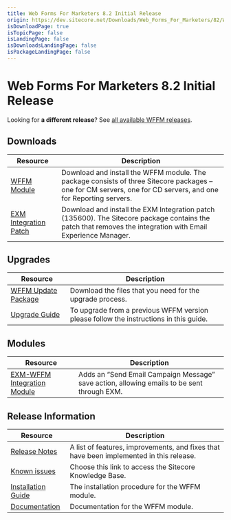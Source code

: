 ```yaml
---
title: Web Forms For Marketers 8.2 Initial Release
origin: https://dev.sitecore.net/Downloads/Web_Forms_For_Marketers/82/Web_Forms_For_Marketers_82_Initial_Version
isDownloadPage: true
isTopicPage: false
isLandingPage: false
isDownloadsLandingPage: false
isPackageLandingPage: false
---
```


# Web Forms For Marketers 8.2 Initial Release

  <Alert variant='warning' mb={4}>
    <AlertIcon />
    

Looking for **a different release**? See [all available WFFM releases](/downloads/Web_Forms_For_Marketers).


  </Alert>
  

## Downloads

 | Resource | Description |
 | --- | --- |
 | [WFFM Module](https://scdp.blob.core.windows.net/downloads/Web%20Forms%20For%20Marketers/82/Web%20Forms%20For%20Marketers%2082%20Initial%20Version/Secure/Web%20Forms%20for%20Marketers%208.2%20rev.%20160801%20NOT%20SC%20PACKAGE.zip) | Download and install the WFFM module. The package consists of three Sitecore packages – one for CM servers, one for CD servers, and one for Reporting servers. |
 | [EXM Integration Patch](https://scdp.blob.core.windows.net/downloads/Web%20Forms%20For%20Marketers/82/Web%20Forms%20For%20Marketers%2082%20Initial%20Version/Secure/Web%20Forms%20for%20Marketers%208.2%20rev.%20160801%20Hotfix%20135600.zip) | Download and install the EXM Integration patch (135600). The Sitecore package contains the patch that removes the integration with Email Experience Manager. |

## Upgrades

 | Resource | Description |
 | --- | --- |
 | [WFFM Update Package](https://scdp.blob.core.windows.net/downloads/Web%20Forms%20For%20Marketers/82/Web%20Forms%20For%20Marketers%2082%20Initial%20Version/Secure/Web%20Forms%20for%20Marketers%208.2%20rev.%20160801%20(update%20package)%20NOT%20SC%20PACKAGE.zip) | Download the files that you need for the upgrade process. |
 | [Upgrade Guide](https://scdp.blob.core.windows.net/downloads/Web%20Forms%20For%20Marketers/82/Web%20Forms%20For%20Marketers%2082%20Initial%20Version/Secure/WFFM-82-Upgrade-Guide.pdf) | To upgrade from a previous WFFM version please follow the instructions in this guide. |

## Modules

 | Resource | Description |
 | --- | --- |
 | [EXM-WFFM Integration Module](https://scdp.blob.core.windows.net/downloads/Web%20Forms%20For%20Marketers/Web%20Forms%20For%20Marketers%2081/Web%20Forms%20For%20Marketers%2081%20Update3/Secure/EXM-WFFM%201.0.0%20rev.%20170918.zip) | Adds an “Send Email Campaign Message” save action, allowing emails to be sent through EXM. |

## Release Information

 | Resource | Description |
 | --- | --- |
 | [Release Notes](/downloads/Web_Forms_For_Marketers/82/Web_Forms_For_Marketers_82_Initial_Version/Release_Notes) | A list of features, improvements, and fixes that have been implemented in this release. |
 | [Known issues](https://kb.sitecore.net/articles/631685) | Choose this link to access the Sitecore Knowledge Base. |
 | [Installation Guide](https://scdp.blob.core.windows.net/downloads/Web%20Forms%20For%20Marketers/82/Web%20Forms%20For%20Marketers%2082%20Initial%20Version/Secure/WFFM-82-Installation-Guide.pdf) | The installation procedure for the WFFM module. |
 | [Documentation](https://doc.sitecore.com/developers/82/web-forms-for-marketers/en/index-en.html) | Documentation for the WFFM module. |